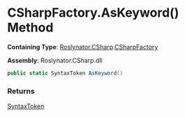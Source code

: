 # CSharpFactory\.AsKeyword\(\) Method

**Containing Type**: [Roslynator.CSharp](../../README.md)\.[CSharpFactory](../README.md)

**Assembly**: Roslynator\.CSharp\.dll

```csharp
public static SyntaxToken AsKeyword()
```

### Returns

[SyntaxToken](https://docs.microsoft.com/en-us/dotnet/api/microsoft.codeanalysis.syntaxtoken)

